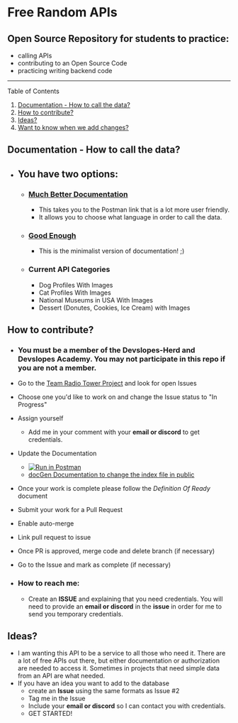 # Free Random APIs

## Open Source Repository for students to practice:
- calling APIs
- contributing to an Open Source Code
- practicing writing backend code
---

Table of Contents
1. [Documentation - How to call the data?](#documentation)
2. [How to contribute?](#contribute)
3. [Ideas?](#ideas)
4. [Want to know when we add changes?](#stayInformed)

## Documentation - How to call the data? <a name="documentation"></a>
- ## You have two options:
  - ### [Much Better Documentation](https://documenter.getpostman.com/view/18924529/UzR1M3Jq)
    - This takes you to the Postman link that is a lot more user friendly.
    - It allows you to choose what language in order to call the data.
  - ### [Good Enough](https://freerandomapi.cyclic.app/)
    - This is the minimalist version of documentation! ;) 
  - ### Current API Categories
    - Dog Profiles With Images
    - Cat Profiles With Images
    - National Museums in USA With Images
    - Dessert (Donutes, Cookies, Ice Cream) with Images

## How to contribute? <a name="contribute"></a>
- ### You must be a member of the Devslopes-Herd and Devslopes Academy. You may not participate in this repo if you are not a member.
- Go to the [Team Radio Tower Project](https://github.com/orgs/Devslopes-Herd/projects/5) and look for open Issues
- Choose one you'd like to work on and change the Issue status to "In Progress"
- Assign yourself
  - Add me in your comment with your **email or discord** to get credentials. 
- Update the Documentation
  -  [![Run in Postman](https://run.pstmn.io/button.svg)](https://app.getpostman.com/run-collection/18924529-32104da7-c688-4ee3-8f89-8bdbc05f4efc?action=collection%2Ffork&collection-url=entityId%3D18924529-32104da7-c688-4ee3-8f89-8bdbc05f4efc%26entityType%3Dcollection%26workspaceId%3Dd46be3b6-f002-4c52-95ff-43a2b4e5da56#?env%5BfreeRandomAPI%5D=W3sia2V5IjoiSE9TVCIsInZhbHVlIjoiaHR0cHM6Ly9mcmVlcmFuZG9tYXBpLmhlcm9rdWFwcC5jb20iLCJlbmFibGVkIjp0cnVlLCJ0eXBlIjoiZGVmYXVsdCJ9LHsia2V5IjoiREVWSE9TVCIsInZhbHVlIjoiaHR0cDovL2xvY2FsaG9zdDo1MDAwIiwiZW5hYmxlZCI6dHJ1ZSwidHlwZSI6ImRlZmF1bHQifV0=)
  -  [docGen Documentation to change the index file in public](https://sedx876.medium.com/using-docgen-on-windows-to-generate-postman-api-documentation-c4fc1724fef2)
- Once your work is complete please follow the *Definition Of Ready* document
- Submit your work for a Pull Request
- Enable auto-merge
- Link pull request to issue
- Once PR is approved, merge code and delete branch (if necessary)
- Go to the Issue and mark as complete (if necessary)
  
- ### How to reach me:
  -  Create an **ISSUE** and explaining that you need credentials. You will need to provide an **email or discord** in the **issue** in order for me to send you temporary credentials.

## Ideas? <a name="ideas"></a>
- I am wanting this API to be a service to all those who need it. There are a lot of free APIs out there, but either documentation or authorization are needed to access it. Sometimes in projects that need simple data from an API are what needed.
- If you have an idea you want to add to the database
  - create an **Issue** using the same formats as Issue #2
  - Tag me in the Issue
  - Include your **email or discord** so I can contact you with credentials.
  - GET STARTED!
